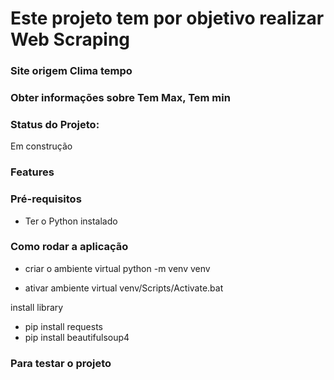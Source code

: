 # Este projeto tem por objetivo realizar Web Scraping
### Site origem Clima tempo
### Obter informações sobre Tem Max, Tem min

### Status do Projeto:
Em construção


### Features


### Pré-requisitos
* Ter o Python instalado

### Como rodar a aplicação
* criar o ambiente virtual
python -m venv venv

* ativar ambiente virtual
venv/Scripts/Activate.bat

install library
* pip install requests
* pip install beautifulsoup4


### Para testar o projeto